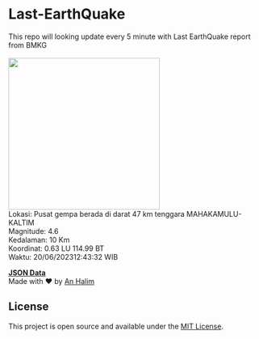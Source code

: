 # Last-EarthQuake
This repo will looking update every 5 minute with Last EarthQuake report from BMKG
<br>
<br>
<img src="https://static.bmkg.go.id/20230620124332.mmi.jpg" width="300"/>
<br>
Lokasi: Pusat gempa berada di darat 47 km tenggara MAHAKAMULU-KALTIM <br>
Magnitude: 4.6 <br>
Kedalaman: 10 Km <br>
Koordinat: 0.63 LU 114.99 BT <br>
Waktu: 20/06/202312:43:32 WIB <br>

<a href="./data/data.json">**JSON Data**</a>
<br>
Made with ❤️ by <a href="https://github.com/an-halim">An Halim</a>
## License

This project is open source and available under the [MIT License](LICENSE).
